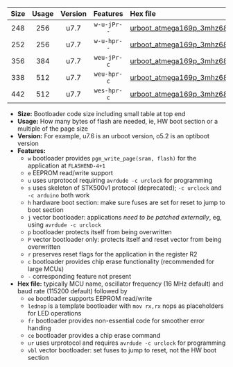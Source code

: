|Size|Usage|Version|Features|Hex file|
|:-:|:-:|:-:|:-:|:--|
|248|256|u7.7|`w-u-jPr--`|[urboot_atmega169p_3mhz6864_230400bps_lednop_ur_vbl.hex](https://raw.githubusercontent.com/stefanrueger/urboot.hex/main/mcus/atmega169p/fcpu_3mhz6864/230400_bps/urboot_atmega169p_3mhz6864_230400bps_lednop_ur_vbl.hex)|
|252|256|u7.7|`w-u-hpr--`|[urboot_atmega169p_3mhz6864_230400bps_lednop_fr_ur.hex](https://raw.githubusercontent.com/stefanrueger/urboot.hex/main/mcus/atmega169p/fcpu_3mhz6864/230400_bps/urboot_atmega169p_3mhz6864_230400bps_lednop_fr_ur.hex)|
|356|384|u7.7|`weu-jPr-c`|[urboot_atmega169p_3mhz6864_230400bps_ee_lednop_fr_ce_ur_vbl.hex](https://raw.githubusercontent.com/stefanrueger/urboot.hex/main/mcus/atmega169p/fcpu_3mhz6864/230400_bps/urboot_atmega169p_3mhz6864_230400bps_ee_lednop_fr_ce_ur_vbl.hex)|
|338|512|u7.7|`weu-hpr-c`|[urboot_atmega169p_3mhz6864_230400bps_ee_lednop_fr_ce_ur.hex](https://raw.githubusercontent.com/stefanrueger/urboot.hex/main/mcus/atmega169p/fcpu_3mhz6864/230400_bps/urboot_atmega169p_3mhz6864_230400bps_ee_lednop_fr_ce_ur.hex)|
|442|512|u7.7|`wes-hpr-c`|[urboot_atmega169p_3mhz6864_230400bps_ee_lednop_fr_ce.hex](https://raw.githubusercontent.com/stefanrueger/urboot.hex/main/mcus/atmega169p/fcpu_3mhz6864/230400_bps/urboot_atmega169p_3mhz6864_230400bps_ee_lednop_fr_ce.hex)|

- **Size:** Bootloader code size including small table at top end
- **Usage:** How many bytes of flash are needed, ie, HW boot section or a multiple of the page size
- **Version:** For example, u7.6 is an urboot version, o5.2 is an optiboot version
- **Features:**
  + `w` bootloader provides `pgm_write_page(sram, flash)` for the application at `FLASHEND-4+1`
  + `e` EEPROM read/write support
  + `u` uses urprotocol requiring `avrdude -c urclock` for programming
  + `s` uses skeleton of STK500v1 protocol (deprecated); `-c urclock` and `-c arduino` both work
  + `h` hardware boot section: make sure fuses are set for reset to jump to boot section
  + `j` vector bootloader: applications *need to be patched externally*, eg, using `avrdude -c urclock`
  + `p` bootloader protects itself from being overwritten
  + `P` vector bootloader only: protects itself and reset vector from being overwritten
  + `r` preserves reset flags for the application in the register R2
  + `c` bootloader provides chip erase functionality (recommended for large MCUs)
  + `-` corresponding feature not present
- **Hex file:** typically MCU name, oscillator frequency (16 MHz default) and baud rate (115200 default) followed by
  + `ee` bootloader supports EEPROM read/write
  + `lednop` is a template bootloader with `mov rx,rx` nops as placeholders for LED operations
  + `fr` bootloader provides non-essential code for smoother error handing
  + `ce` bootloader provides a chip erase command
  + `ur` uses urprotocol and requires `avrdude -c urclock` for programming
  + `vbl` vector bootloader: set fuses to jump to reset, not the HW boot section

